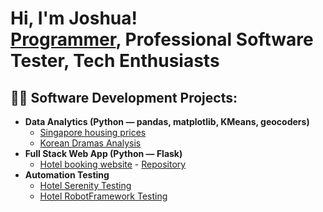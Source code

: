 <h1>Hi, I'm Joshua! <br/><a href="https://github.com/Joshua-Leow">Programmer</a>, Professional Software Tester, Tech Enthusiasts</h1>

<h2>👨‍💻 Software Development Projects:</h2>

- <b>Data Analytics (Python — pandas, matplotlib, KMeans, geocoders)</b>
  - [Singapore housing prices](https://github.com/Joshua-Leow/HousingPriceAnalysis)
  - [Korean Dramas Analysis](https://github.com/Joshua-Leow/KoreanDramasAnalysis/blob/main/KoreanDramasAnalysis.ipynb)
- <b>Full Stack Web App (Python — Flask)</b>
  - [Hotel booking website](https://hotel-booking-website-1.onrender.com/) - [Repository](https://github.com/Joshua-Leow/joshualeowhotel)
- <b>Automation Testing</b>
  - [Hotel Serenity Testing](https://github.com/Joshua-Leow/HotelSerenityTesting)
  - [Hotel RobotFramework Testing](https://github.com/Joshua-Leow/HotelRobotFrameworkTesting)

<!--
<h2> 🤳 Connect with me:</h2>

[<img align="left" alt="JoshMadakor | YouTube" width="22px" src="https://cdn.jsdelivr.net/npm/simple-icons@v3/icons/youtube.svg" />][youtube]
[<img align="left" alt="JoshMadakor | Twitter" width="22px" src="https://cdn.jsdelivr.net/npm/simple-icons@v3/icons/twitter.svg" />][twitter]
[<img align="left" alt="JoshMadakor | LinkedIn" width="22px" src="https://cdn.jsdelivr.net/npm/simple-icons@v3/icons/linkedin.svg" />][linkedin]
[<img align="left" alt="JoshMadakor | Instagram" width="22px" src="https://cdn.jsdelivr.net/npm/simple-icons@v3/icons/instagram.svg" />][instagram]

[twitter]: https://twitter.com/joshmadakor
[youtube]: https://www.youtube.com/c/joshmadakor
[instagram]: https://www.instagram.com/joshmadakor/
[linkedin]: https://linkedin.com/in/joshmadakor
-->

<!--
**Joshua-Leow/Joshua-Leow** is a ✨ _special_ ✨ repository because its `README.md` (this file) appears on your GitHub profile.

Here are some ideas to get you started:

- 🔭 I’m currently working on ...
- 🌱 I’m currently learning ...
- 👯 I’m looking to collaborate on ...
- 🤔 I’m looking for help with ...
- 💬 Ask me about ...
- 📫 How to reach me: ...
- 😄 Pronouns: ...
- ⚡ Fun fact: ...
-->
